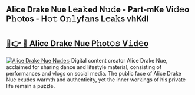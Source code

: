 ## Alice Drake Nue L𝚎a𝚔ed N𝚞𝚍e - Part-mKe Vi𝚍𝚎o P𝚑𝚘tos - H𝚘𝚝 O𝚗𝚕yf𝚊ns L𝚎a𝚔s vhKdI

# <h2><a href="http://kf4rivd.oniu.top/?m=Alice+Drake+Nue">🔗👉 🔴 Alice Drake Nue P𝚑ot𝚘𝚜 V𝚒d𝚎o</a></h2>

[![Alice Drake Nue Nu𝚍e𝚜](https://i.imgur.com/0qMVB7G.gif)](http://kf4rivd.oniu.top/?m=Alice+Drake+Nue)
Digital content creator Alice Drake Nue, acclaimed for sharing dance and lifestyle material, consisting of performances and vlogs on social media. The public face of Alice Drake Nue exudes warmth and authenticity, yet the inner workings of his private life remain a puzzle.  
